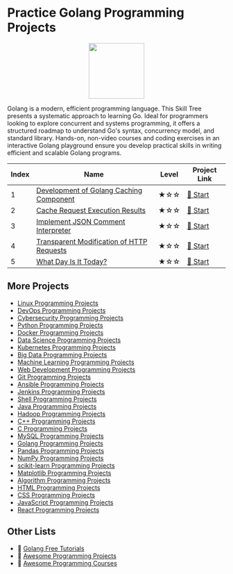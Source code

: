 # Practice Golang Programming Projects

<div align="center">
<img width="128px" src="https://file.labex.io/path/YgASYacMNI6I.png">
</div>

Golang is a modern, efficient programming language. This Skill Tree presents a systematic approach to learning Go. Ideal for programmers looking to explore concurrent and systems programming, it offers a structured roadmap to understand Go's syntax, concurrency model, and standard library. Hands-on, non-video courses and coding exercises in an interactive Golang playground ensure you develop practical skills in writing efficient and scalable Golang programs.

|   Index | Name                                                                                                                    | Level   | Project Link                                                                          |
|---------|-------------------------------------------------------------------------------------------------------------------------|---------|---------------------------------------------------------------------------------------|
|       1 | [Development of Golang Caching Component](https://labex.io/courses/project-development-of-golang-caching-component)     | ★☆☆     | [🚀 Start](https://labex.io/courses/project-development-of-golang-caching-component)   |
|       2 | [Cache Request Execution Results](https://labex.io/courses/project-cache-request-execution-results)                     | ★☆☆     | [🚀 Start](https://labex.io/courses/project-cache-request-execution-results)           |
|       3 | [Implement JSON Comment Interpreter](https://labex.io/courses/project-implement-json-comment-interpreter)               | ★☆☆     | [🚀 Start](https://labex.io/courses/project-implement-json-comment-interpreter)        |
|       4 | [Transparent Modification of HTTP Requests](https://labex.io/courses/project-transparent-modification-of-http-requests) | ★☆☆     | [🚀 Start](https://labex.io/courses/project-transparent-modification-of-http-requests) |
|       5 | [What Day Is It Today?](https://labex.io/courses/project-what-day-is-it-today)                                          | ★☆☆     | [🚀 Start](https://labex.io/courses/project-what-day-is-it-today)                      |

## More Projects

- [Linux Programming Projects](https://github.com/labex-labs/practice-linux-programming-projects)
- [DevOps Programming Projects](https://github.com/labex-labs/practice-devops-programming-projects)
- [Cybersecurity Programming Projects](https://github.com/labex-labs/practice-cybersecurity-programming-projects)
- [Python Programming Projects](https://github.com/labex-labs/practice-python-programming-projects)
- [Docker Programming Projects](https://github.com/labex-labs/practice-docker-programming-projects)
- [Data Science Programming Projects](https://github.com/labex-labs/practice-data-science-programming-projects)
- [Kubernetes Programming Projects](https://github.com/labex-labs/practice-kubernetes-programming-projects)
- [Big Data Programming Projects](https://github.com/labex-labs/practice-bigdata-programming-projects)
- [Machine Learning Programming Projects](https://github.com/labex-labs/practice-ml-programming-projects)
- [Web Development Programming Projects](https://github.com/labex-labs/practice-web-development-programming-projects)
- [Git Programming Projects](https://github.com/labex-labs/practice-git-programming-projects)
- [Ansible Programming Projects](https://github.com/labex-labs/practice-ansible-programming-projects)
- [Jenkins Programming Projects](https://github.com/labex-labs/practice-jenkins-programming-projects)
- [Shell Programming Projects](https://github.com/labex-labs/practice-shell-programming-projects)
- [Java Programming Projects](https://github.com/labex-labs/practice-java-programming-projects)
- [Hadoop Programming Projects](https://github.com/labex-labs/practice-hadoop-programming-projects)
- [C++ Programming Projects](https://github.com/labex-labs/practice-cpp-programming-projects)
- [C Programming Projects](https://github.com/labex-labs/practice-c-programming-projects)
- [MySQL Programming Projects](https://github.com/labex-labs/practice-mysql-programming-projects)
- [Golang Programming Projects](https://github.com/labex-labs/practice-go-programming-projects)
- [Pandas Programming Projects](https://github.com/labex-labs/practice-pandas-programming-projects)
- [NumPy Programming Projects](https://github.com/labex-labs/practice-numpy-programming-projects)
- [scikit-learn Programming Projects](https://github.com/labex-labs/practice-sklearn-programming-projects)
- [Matplotlib Programming Projects](https://github.com/labex-labs/practice-matplotlib-programming-projects)
- [Algorithm Programming Projects](https://github.com/labex-labs/practice-algorithm-programming-projects)
- [HTML Programming Projects](https://github.com/labex-labs/practice-html-programming-projects)
- [CSS Programming Projects](https://github.com/labex-labs/practice-css-programming-projects)
- [JavaScript Programming Projects](https://github.com/labex-labs/practice-javascript-programming-projects)
- [React Programming Projects](https://github.com/labex-labs/practice-react-programming-projects)


## Other Lists

- 🔗 [Golang Free Tutorials](https://github.com/labex-labs/go-free-tutorials)
- 🔗 [Awesome Programming Projects](https://github.com/labex-labs/awesome-programming-projects)
- 🔗 [Awesome Programming Courses](https://github.com/labex-labs/awesome-programming-courses)

